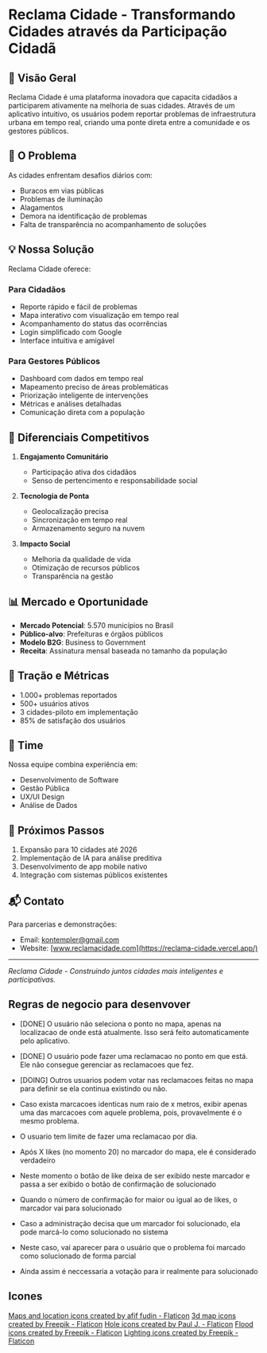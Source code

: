 # Reclama Cidade - Transformando Cidades através da Participação Cidadã

## 🌟 Visão Geral

Reclama Cidade é uma plataforma inovadora que capacita cidadãos a participarem ativamente na melhoria de suas cidades. Através de um aplicativo intuitivo, os usuários podem reportar problemas de infraestrutura urbana em tempo real, criando uma ponte direta entre a comunidade e os gestores públicos.

## 🎯 O Problema

As cidades enfrentam desafios diários com:

- Buracos em vias públicas
- Problemas de iluminação
- Alagamentos
- Demora na identificação de problemas
- Falta de transparência no acompanhamento de soluções

## 💡 Nossa Solução

Reclama Cidade oferece:

### Para Cidadãos

- Reporte rápido e fácil de problemas
- Mapa interativo com visualização em tempo real
- Acompanhamento do status das ocorrências
- Login simplificado com Google
- Interface intuitiva e amigável

### Para Gestores Públicos

- Dashboard com dados em tempo real
- Mapeamento preciso de áreas problemáticas
- Priorização inteligente de intervenções
- Métricas e análises detalhadas
- Comunicação direta com a população

## 💪 Diferenciais Competitivos

1. **Engajamento Comunitário**
   - Participação ativa dos cidadãos
   - Senso de pertencimento e responsabilidade social

2. **Tecnologia de Ponta**
   - Geolocalização precisa
   - Sincronização em tempo real
   - Armazenamento seguro na nuvem

3. **Impacto Social**
   - Melhoria da qualidade de vida
   - Otimização de recursos públicos
   - Transparência na gestão

## 📊 Mercado e Oportunidade

- **Mercado Potencial**: 5.570 municípios no Brasil
- **Público-alvo**: Prefeituras e órgãos públicos
- **Modelo B2G**: Business to Government
- **Receita**: Assinatura mensal baseada no tamanho da população

## 🚀 Tração e Métricas

- 1.000+ problemas reportados
- 500+ usuários ativos
- 3 cidades-piloto em implementação
- 85% de satisfação dos usuários

## 👥 Time

Nossa equipe combina experiência em:

- Desenvolvimento de Software
- Gestão Pública
- UX/UI Design
- Análise de Dados

## 🎯 Próximos Passos

1. Expansão para 10 cidades até 2026
2. Implementação de IA para análise preditiva
3. Desenvolvimento de app mobile nativo
4. Integração com sistemas públicos existentes

## 📬 Contato

Para parcerias e demonstrações:

- Email: <kontempler@gmail.com>
- Website: [www.reclamacidade.com](https://reclama-cidade.vercel.app/)

---

*Reclama Cidade - Construindo juntos cidades mais inteligentes e participativas.*

## Regras de negocio para desenvover

- [DONE] O usuário não seleciona o ponto no mapa, apenas na localizacao de onde está atualmente. Isso será feito automaticamente pelo aplicativo.
- [DONE] O usuário pode fazer uma reclamacao no ponto em que está. Ele não consegue gerenciar as reclamacoes que fez.
- [DOING] Outros usuarios podem votar nas reclamacoes feitas no mapa para definir se ela continua existindo ou não.
- Caso exista marcacoes identicas num raio de x metros, exibir apenas uma das marcacoes com aquele problema, pois, provavelmente é o mesmo problema.
- O usuario tem limite de fazer uma reclamacao por dia.

- Após X likes (no momento 20) no marcador do mapa, ele é considerado verdadeiro
- Neste momento o botão de like deixa de ser exibido neste marcador e passa a ser exibido o botão de confirmação de solucionado
- Quando o número de confirmação for maior ou igual ao de likes, o marcador vai para solucionado
- Caso a administração decisa que um marcador foi solucionado, ela pode marcá-lo como solucionado no sistema
- Neste caso, vai aparecer para o usuário que o problema foi marcado como solucionado de forma parcial
- Ainda assim é neccessaria a votação para ir realmente para solucionado

## Icones

[Maps and location icons created by afif fudin - Flaticon](https://www.flaticon.com/free-icons/maps-and-location "maps and location icons")
[3d map icons created by Freepik - Flaticon](https://www.flaticon.com/free-icons/3d-map "3d map icons")
[Hole icons created by Paul J. - Flaticon](https://www.flaticon.com/free-icons/hole "hole icons")
[Flood icons created by Freepik - Flaticon](https://www.flaticon.com/free-icons/flood "flood icons")
[Lighting icons created by Freepik - Flaticon](https://www.flaticon.com/free-icons/lighting "lighting icons")
